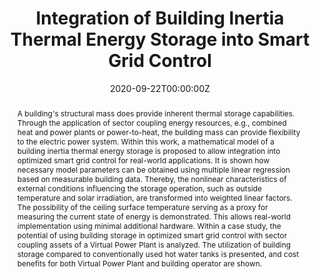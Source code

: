 ---
title: "Integration of Building Inertia Thermal Energy Storage into Smart Grid Control"

# Authors
# If you created a profile for a user (e.g. the default `admin` user), write the username (folder name) here 
# and it will be replaced with their full name and linked to their profile.
authors:
- Jan F. Heinekamp
- admin
- Sabine Krutzsch
- Friedrich Sick
- Kai Strunz
- Sahin Albayrak

# Author notes (optional)
author_notes:
- "Equal contribution"
- "Equal contribution"

date: "2020-09-22T00:00:00Z" 
doi: "10.1109/SEST48500.2020.9203238"

# Schedule page publish date (NOT publication's date).
publishDate: "2020-01-31T00:00:00Z"

# Publication type.
# Legend: 0 = Uncategorized; 1 = Conference paper; 2 = Journal article;
# 3 = Preprint / Working Paper; 4 = Report; 5 = Book; 6 = Book section;
# 7 = Thesis; 8 = Patent
publication_types: ["1"]

# Publication name and optional abbreviated publication name.
publication: In *2020 International Conference on Smart Energy Systems and Technologies (SEST)*
publication_short: In *SEST 2020*

abstract: A building's structural mass does provide inherent thermal storage capabilities. Through the application of sector coupling energy resources, e.g., combined heat and power plants or power-to-heat, the building mass can provide flexibility to the electric power system. Within this work, a mathematical model of a building inertia thermal energy storage is proposed to allow integration into optimized smart grid control for real-world applications. It is shown how necessary model parameters can be obtained using multiple linear regression based on measurable building data. Thereby, the nonlinear characteristics of external conditions influencing the storage operation, such as outside temperature and solar irradiation, are transformed into weighted linear factors. The possibility of the ceiling surface temperature serving as a proxy for measuring the current state of energy is demonstrated. This allows real-world implementation using minimal additional hardware. Within a case study, the potential of using building storage in optimized smart grid control with sector coupling assets of a Virtual Power Plant is analyzed. The utilization of building storage compared to conventionally used hot water tanks is presented, and cost benefits for both Virtual Power Plant and building operator are shown.

# Summary. An optional shortened abstract.
summary: "A building's structural mass does provide inherent thermal storage capabilities. Within this work, a mathematical model of a building inertia thermal energy storage (BITES) is proposed to allow integration into optimized smart grid control for real-world applications. "

tags: []

# Display this page in the Featured widget?
featured: true

# Custom links (uncomment lines below)
# links:
# - name: Custom Link
#   url: http://example.org

url_pdf: 'https://ieeexplore.ieee.org/document/9203238'
url_code: ''
url_dataset: ''
url_poster: ''
url_project: ''
url_slides: ''
url_source: ''
url_video: ''

# Featured image
# To use, add an image named `featured.jpg/png` to your page's folder. 
image:
  caption: 'Building Inherent Thermal Energy Storage (BITES) concept overview.'
  focal_point: ""
  preview_only: false

# Associated Projects (optional).
#   Associate this publication with one or more of your projects.
#   Simply enter your project's folder or file name without extension.
#   E.g. `internal-project` references `content/project/internal-project/index.md`.
#   Otherwise, set `projects: []`.
projects: []

# Slides (optional).
#   Associate this publication with Markdown slides.
#   Simply enter your slide deck's filename without extension.
#   E.g. `slides: "example"` references `content/slides/example/index.md`.
#   Otherwise, set `slides: ""`.
slides: ""
---